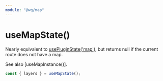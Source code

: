 ```yaml
---
module: "@wq/map"
---
```


# useMapState()

Nearly equivalent to [usePluginState('map')][usePluginState], but returns null if the current route does not have a map.

See also [useMapInstance()].

```js
const { layers } = useMapState();
```

[usePluginState]: ./usePluginState.md
[useMapInstance]: ./useMapInstance.md

